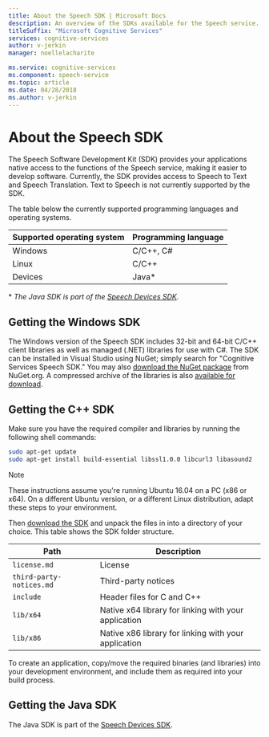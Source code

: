 ```yaml
---
title: About the Speech SDK | Microsoft Docs
description: An overview of the SDKs available for the Speech service.
titleSuffix: "Microsoft Cognitive Services"
services: cognitive-services
author: v-jerkin
manager: noellelacharite

ms.service: cognitive-services
ms.component: speech-service
ms.topic: article
ms.date: 04/28/2018
ms.author: v-jerkin
---
```


# About the Speech SDK

The Speech Software Development Kit (SDK) provides your applications native access to the functions of the Speech service, making it easier to develop software. Currently, the SDK provides access to Speech to Text and Speech Translation. Text to Speech is not currently supported by the SDK.

The table below the currently supported programming languages and operating systems.

|Supported operating system|Programming language|
|-|-|
|Windows|C/C++, C#|
|Linux|C/C++|
|Devices|Java\*|

\* *The Java SDK is part of the [Speech Devices SDK](speech-devices-sdk.md).*

## Getting the Windows SDK

The Windows version of the Speech SDK includes 32-bit and 64-bit C/C++ client libraries as well as managed (.NET) libraries for use with C#. The SDK can be installed in Visual Studio using NuGet; simply search for "Cognitive Services Speech SDK." You may also [download the NuGet package](https://aka.ms/carbon/nugetdirectdownload) from NuGet.org. A compressed archive of the libraries is also [available for download](https://aka.ms/csspeech/winbinary).

## Getting the C++ SDK

Make sure you have the required compiler and libraries by running the following shell commands:

```sh
sudo apt-get update
sudo apt-get install build-essential libssl1.0.0 libcurl3 libasound2
```

> [!NOTE]
> These instructions assume you're running Ubuntu 16.04 on a PC (x86 or x64). On a different Ubuntu version, or a different Linux distribution, adapt these steps to your environment.

Then [download the SDK](https://aka.ms/csspeech/linuxbinary) and unpack the files in into a directory of your choice. This table shows the SDK folder structure.

|Path|Description|
|-|-|
|`license.md`|License|
|`third-party-notices.md`|Third-party notices|
|`include`|Header files for C and C++|
|`lib/x64`|Native x64 library for linking with your application|
|`lib/x86`|Native x86 library for linking with your application|

To create an application, copy/move the required binaries (and libraries) into your development environment, and include them as required into your build process.

## Getting the Java SDK

The Java SDK is part of the [Speech Devices SDK](speech-devices-sdk.md).
